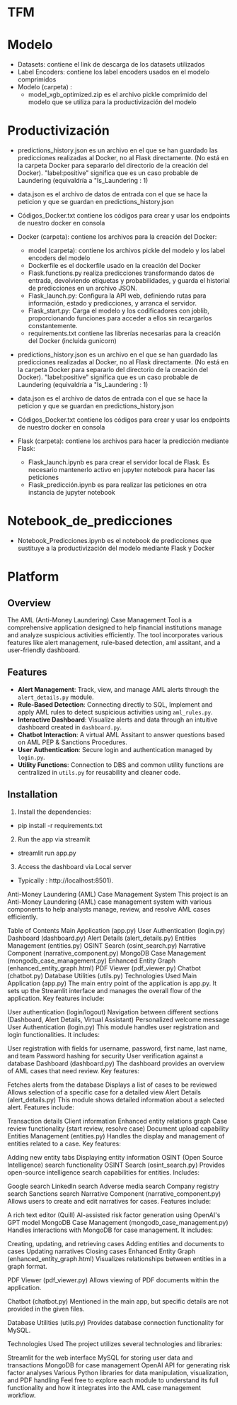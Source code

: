 # TFM

# Modelo

- Datasets: contiene el link de descarga de los datasets utilizados
- Label Encoders: contiene los label encoders usados en el modelo comprimidos
- Modelo (carpeta) :
    - model_xgb_optimized.zip es el archivo pickle comprimido del modelo que se utiliza para la productivización del modelo 


# Productivización

- predictions_history.json es un archivo en el que se han guardado las predicciones realizadas al Docker, no al Flask directamente. (No está en la carpeta Docker para separarlo del directorio de la creación del Docker). "label:positive" significa que es un caso probable de Laundering (equivaldría a "Is_Laundering : 1)
- data.json es el archivo de datos de entrada con el que se hace la peticion y que se guardan en predictions_history.json
- Códigos_Docker.txt contiene los códigos para crear y usar los endpoints de nuestro docker en consola
- Docker (carpeta): contiene los archivos para la creación del Docker:
  - model (carpeta): contiene los archivos pickle del modelo y los label encoders del modelo
  - Dockerfile es el dockerfile usado en la creación del Docker
  - Flask.functions.py realiza predicciones transformando datos de entrada, devolviendo etiquetas y probabilidades, y guarda el historial de predicciones en un archivo JSON.
  - Flask_launch.py: Configura la API web, definiendo rutas para información, estado y predicciones, y arranca el servidor.
  - Flask_start.py: Carga el modelo y los codificadores con joblib, proporcionando funciones para acceder a ellos sin recargarlos constantemente.
  - requirements.txt contiene las librerías necesarias para la creación del Docker (incluida gunicorn)
    
- predictions_history.json es un archivo en el que se han guardado las predicciones realizadas al Docker, no al Flask directamente. (No está en la carpeta Docker para separarlo del directorio de la creación del Docker). "label:positive" significa que es un caso probable de Laundering (equivaldría a "Is_Laundering : 1)
- data.json es el archivo de datos de entrada con el que se hace la peticion y que se guardan en predictions_history.json
- Códigos_Docker.txt contiene los códigos para crear y usar los endpoints de nuestro docker en consola
  
- Flask (carpeta): contiene los archivos para hacer la predicción mediante Flask:
  - Flask_launch.ipynb es para crear el servidor local de Flask. Es necesario mantenerlo activo en jupyter notebook para hacer las peticiones
  - Flask_predicción.ipynb es para realizar las peticiones en otra instancia de jupyter notebook


# Notebook_de_predicciones

- Notebook_Predicciones.ipynb es el notebook de predicciones que sustituye a la productivización del modelo mediante Flask y Docker

# Platform

## Overview
The AML (Anti-Money Laundering) Case Management Tool is a comprehensive application designed to help financial institutions manage and analyze suspicious activities efficiently. The tool incorporates various features like alert management, rule-based detection, aml assitant, and a user-friendly dashboard.

## Features
- **Alert Management**: Track, view, and manage AML alerts through the `alert_details.py` module.
- **Rule-Based Detection**: Connecting directly to SQL, Implement and apply AML rules to detect suspicious activities using `aml_rules.py`.
- **Interactive Dashboard**: Visualize alerts and data through an intuitive dashboard created in `dashboard.py`.
- **Chatbot Interaction**: A virtual AML Assitant to answer questions based on AML PEP & Sanctions Procedures.
- **User Authentication**: Secure login and authentication managed by `login.py`.
- **Utility Functions**: Connection to DBS and common utility functions are centralized in `utils.py` for reusability and cleaner code.

## Installation

1. Install the dependencies: 
- pip install -r requirements.txt

2. Run the app via streamlit
- streamlit run app.py

3. Access the dashboard via Local server 
- Typically : http://localhost:8501).

Anti-Money Laundering (AML) Case Management System
This project is an Anti-Money Laundering (AML) case management system with various components to help analysts manage, review, and resolve AML cases efficiently.

Table of Contents
Main Application (app.py)
User Authentication (login.py)
Dashboard (dashboard.py)
Alert Details (alert_details.py)
Entities Management (entities.py)
OSINT Search (osint_search.py)
Narrative Component (narrative_component.py)
MongoDB Case Management (mongodb_case_management.py)
Enhanced Entity Graph (enhanced_entity_graph.html)
PDF Viewer (pdf_viewer.py)
Chatbot (chatbot.py)
Database Utilities (utils.py)
Technologies Used
Main Application (app.py)
The main entry point of the application is app.py. It sets up the Streamlit interface and manages the overall flow of the application. Key features include:

User authentication (login/logout)
Navigation between different sections (Dashboard, Alert Details, Virtual Assistant)
Personalized welcome message
User Authentication (login.py)
This module handles user registration and login functionalities. It includes:

User registration with fields for username, password, first name, last name, and team
Password hashing for security
User verification against a database
Dashboard (dashboard.py)
The dashboard provides an overview of AML cases that need review. Key features:

Fetches alerts from the database
Displays a list of cases to be reviewed
Allows selection of a specific case for a detailed view
Alert Details (alert_details.py)
This module shows detailed information about a selected alert. Features include:

Transaction details
Client information
Enhanced entity relations graph
Case review functionality (start review, resolve case)
Document upload capability
Entities Management (entities.py)
Handles the display and management of entities related to a case. Key features:

Adding new entity tabs
Displaying entity information
OSINT (Open Source Intelligence) search functionality
OSINT Search (osint_search.py)
Provides open-source intelligence search capabilities for entities. Includes:

Google search
LinkedIn search
Adverse media search
Company registry search
Sanctions search
Narrative Component (narrative_component.py)
Allows users to create and edit narratives for cases. Features include:

A rich text editor (Quill)
AI-assisted risk factor generation using OpenAI's GPT model
MongoDB Case Management (mongodb_case_management.py)
Handles interactions with MongoDB for case management. It includes:

Creating, updating, and retrieving cases
Adding entities and documents to cases
Updating narratives
Closing cases
Enhanced Entity Graph (enhanced_entity_graph.html)
Visualizes relationships between entities in a graph format.

PDF Viewer (pdf_viewer.py)
Allows viewing of PDF documents within the application.

Chatbot (chatbot.py)
Mentioned in the main app, but specific details are not provided in the given files.

Database Utilities (utils.py)
Provides database connection functionality for MySQL.

Technologies Used
The project utilizes several technologies and libraries:

Streamlit for the web interface
MySQL for storing user data and transactions
MongoDB for case management
OpenAI API for generating risk factor analyses
Various Python libraries for data manipulation, visualization, and PDF handling
Feel free to explore each module to understand its full functionality and how it integrates into the AML case management workflow.








